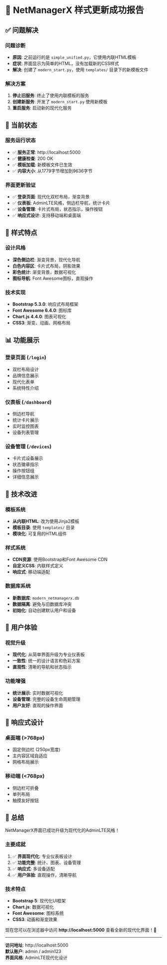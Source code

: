 # 🎉 NetManagerX 样式更新成功报告

## ✅ 问题解决

### **问题诊断**
- **原因**: 之前运行的是 `simple_unified.py`，它使用内联HTML模板
- **症状**: 界面显示为简单的HTML，没有加载新的CSS样式
- **解决**: 创建了 `modern_start.py`，使用 `templates/` 目录下的新模板文件

### **解决方案**
1. **停止旧服务**: 终止了使用内联模板的服务
2. **创建新服务**: 开发了 `modern_start.py` 使用新模板
3. **重启服务**: 启动新的现代化服务

## 🚀 当前状态

### **服务运行状态**
- ✅ **服务正常**: http://localhost:5000
- ✅ **健康检查**: 200 OK
- ✅ **模板加载**: 新模板文件已生效
- ✅ **内容大小**: 从1779字节增加到9636字节

### **界面更新验证**
- ✅ **登录页面**: 现代化双栏布局，渐变背景
- ✅ **仪表板**: AdminLTE风格，侧边栏导航，统计卡片
- ✅ **设备管理**: 卡片式布局，状态指示，操作按钮
- ✅ **响应式设计**: 支持移动端和桌面端

## 🎨 样式特点

### **设计风格**
- **深色侧边栏**: 渐变背景，现代化导航
- **白色内容区**: 卡片式布局，阴影效果
- **彩色统计**: 渐变背景，数据可视化
- **图标导航**: Font Awesome图标，直观操作

### **技术实现**
- **Bootstrap 5.3.0**: 响应式布局框架
- **Font Awesome 6.4.0**: 图标库
- **Chart.js 4.4.0**: 图表可视化
- **CSS3**: 渐变、动画、网格布局

## 📊 功能展示

### **登录页面** (`/login`)
- 双栏布局设计
- 品牌信息展示
- 现代化表单
- 系统特性介绍

### **仪表板** (`/dashboard`)
- 侧边栏导航
- 统计卡片展示
- 实时监控图表
- 设备列表管理

### **设备管理** (`/devices`)
- 卡片式设备展示
- 状态徽章指示
- 操作按钮组
- 详细信息展示

## 🔧 技术改进

### **模板系统**
- **从内联HTML**: 改为使用Jinja2模板
- **模板目录**: 使用 `templates/` 目录
- **模块化**: 可复用的HTML组件

### **样式系统**
- **CDN资源**: 使用Bootstrap和Font Awesome CDN
- **自定义CSS**: 内联样式定义
- **响应式**: 移动端适配

### **数据库系统**
- **新数据库**: `modern_netmanagerx.db`
- **数据隔离**: 避免与旧数据库冲突
- **初始化**: 自动创建默认用户和设备

## 🎯 用户体验

### **视觉升级**
- **现代化**: 从简单界面升级为专业仪表板
- **一致性**: 统一的设计语言和色彩方案
- **直观性**: 清晰的导航和状态指示

### **功能增强**
- **统计展示**: 实时数据可视化
- **设备管理**: 完整的设备生命周期管理
- **用户友好**: 直观的操作界面

## 📱 响应式设计

### **桌面端** (>768px)
- 固定侧边栏 (250px宽度)
- 主内容区域自适应
- 网格布局展示

### **移动端** (<768px)
- 侧边栏可折叠
- 单列布局
- 触摸友好按钮

## 🎉 总结

NetManagerX界面已成功升级为现代化的AdminLTE风格！

### **主要成就**
1. ✅ **界面现代化**: 专业仪表板设计
2. ✅ **功能完整**: 统计、图表、设备管理
3. ✅ **响应式**: 多设备适配
4. ✅ **用户体验**: 直观操作，清晰导航

### **技术特点**
- **Bootstrap 5**: 现代化UI框架
- **Chart.js**: 数据可视化
- **Font Awesome**: 图标系统
- **CSS3**: 动画和渐变效果

现在您可以在浏览器中访问 **http://localhost:5000** 查看全新的现代化界面！🚀

---

**访问地址**: http://localhost:5000  
**默认账户**: admin / admin123  
**界面风格**: AdminLTE现代化设计
